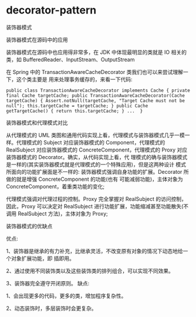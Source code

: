 # decorator-pattern
装饰器模式


装饰器模式在源码中的应用

装饰器模式在源码中也应用得非常多，在 JDK 中体现最明显的类就是 IO 相关的类，如 BufferedReader、InputStream、OutputStream

在 Spring 中的 TransactionAwareCacheDecorator 类我们也可以来尝试理解一下，这个类主要是 用来处理事务缓存的，来看一下代码:

`public class TransactionAwareCacheDecorator implements Cache {
     private final Cache targetCache;
     public TransactionAwareCacheDecorator(Cache targetCache) {
        Assert.notNull(targetCache, "Target Cache must not be null");
        this.targetCache = targetCache;
     }
     public Cache getTargetCache() {
        return this.targetCache;
     }
 ... 
 }`
 
装饰器模式和代理模式对比

从代理模式的 UML 类图和通用代码实现上看，代理模式与装饰器模式几乎一模一样。代理模式的 Subject 对应装饰器模式的 Component，代理模式的 RealSubject 对应装饰器模式的 ConcreteComponent，代理模式的 Proxy 对应装饰器模式的 Decorator。确实，从代码实现上看，代 理模式的确与装饰器模式是一样的(其实装饰器模式就是代理模式的一个特殊应用)，但是这两种设计 模式所面向的功能扩展面是不一样的:
装饰器模式强调自身功能的扩展。Decorator 所做的就是增强 ConcreteComponent 的功能(也有 可能减弱功能)，主体对象为 ConcreteComponent，着重类功能的变化;

代理模式强调对代理过程的控制。Proxy 完全掌握对 RealSubject 的访问控制，因此，Proxy 可以决定对 RealSubject 进行功能扩展，功能缩减甚至功能散失(不调用 RealSubject 方法)，主体对象为 Proxy;

装饰器模式的优缺点

优点: 

1、装饰器是继承的有力补充，比继承灵活，不改变原有对象的情况下动态地给一个对象扩展功能，即 插即用。

2、通过使用不同装饰类以及这些装饰类的排列组合，可以实现不同效果。 

3、装饰器完全遵守开闭原则。
缺点:

1、会出现更多的代码，更多的类，增加程序复杂性。

2、动态装饰时，多层装饰时会更复杂。